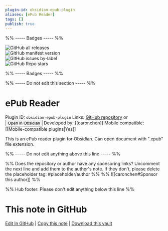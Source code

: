 ```yaml
---
plugin-id: obsidian-epub-plugin
aliases: [ePub Reader]
tags: []
publish: true
---
```


%% ----- Badges ----- %%

![GitHub all releases](https://img.shields.io/github/downloads/caronchen/obsidian-epub-plugin/total?color=573E7A&logo=github&style=for-the-badge)  
![GitHub manifest version](https://img.shields.io/github/manifest-json/v/caronchen/obsidian-epub-plugin?color=573E7A&logo=github&style=for-the-badge)  
![GitHub issues by-label](https://img.shields.io/github/issues/caronchen/obsidian-epub-plugin/help%20wanted?color=573E7A&logo=github&style=for-the-badge)  
![GitHub Repo stars](https://img.shields.io/github/stars/caronchen/obsidian-epub-plugin?color=573E7A&logo=github&style=for-the-badge)

%% ----- Badges ----- %%

%% ----- Do not edit this section ----- %%

# ePub Reader

Plugin ID: `obsidian-epub-plugin`
Links: [GitHub repository](https://github.com/caronchen/obsidian-epub-plugin) or [<button id=HH>Open in Obsidian</button>](obsidian://show-plugin?id=obsidian-epub-plugin)
Developed by: [[caronchen]]
Mobile compatible: [[Mobile-compatible plugins|Yes]]

This is an ePub reader plugin for Obsidian. Can open document with ".epub" file extension.

%% ----- Do not edit anything above this line ----- %%

%% Does the repository or author have any sponsoring links? Uncomment the next line and add them to the author's note. If they don't, please delete the placeholder tag: #placeholder/author %%
%% ![[caronchen#Sponsor this author]] %%

%% Hub footer: Please don't edit anything below this line %%

# This note in GitHub

<span class="git-footer">[Edit In GitHub](https://github.dev/obsidian-community/obsidian-hub/blob/main/02%20-%20Community%20Expansions/02.05%20All%20Community%20Expansions/Plugins/obsidian-epub-plugin.md "git-hub-edit-note") | [Copy this note](https://raw.githubusercontent.com/obsidian-community/obsidian-hub/main/02%20-%20Community%20Expansions/02.05%20All%20Community%20Expansions/Plugins/obsidian-epub-plugin.md "git-hub-copy-note") | [Download this vault](https://github.com/obsidian-community/obsidian-hub/archive/refs/heads/main.zip "git-hub-download-vault") </span>
